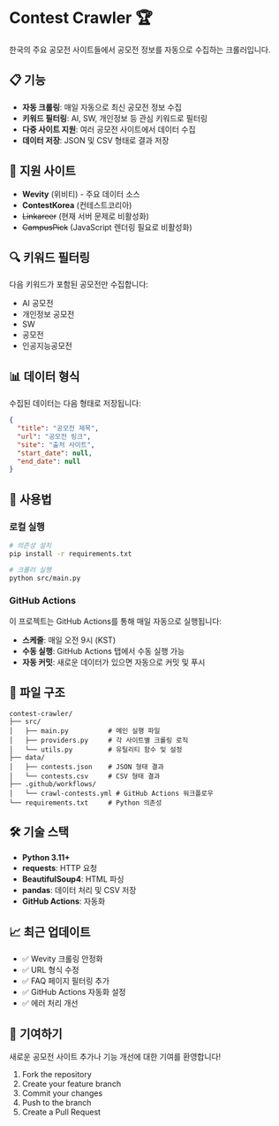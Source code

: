# Contest Crawler 🏆

한국의 주요 공모전 사이트들에서 공모전 정보를 자동으로 수집하는 크롤러입니다.

## 📋 기능

- **자동 크롤링**: 매일 자동으로 최신 공모전 정보 수집
- **키워드 필터링**: AI, SW, 개인정보 등 관심 키워드로 필터링
- **다중 사이트 지원**: 여러 공모전 사이트에서 데이터 수집
- **데이터 저장**: JSON 및 CSV 형태로 결과 저장

## 🎯 지원 사이트

- **Wevity** (위비티) - 주요 데이터 소스
- **ContestKorea** (컨테스트코리아)
- ~~Linkareer~~ (현재 서버 문제로 비활성화)
- ~~CampusPick~~ (JavaScript 렌더링 필요로 비활성화)

## 🔍 키워드 필터링

다음 키워드가 포함된 공모전만 수집합니다:
- AI 공모전
- 개인정보 공모전  
- SW
- 공모전
- 인공지능공모전

## 📊 데이터 형식

수집된 데이터는 다음 형태로 저장됩니다:

```json
{
  "title": "공모전 제목",
  "url": "공모전 링크",
  "site": "출처 사이트",
  "start_date": null,
  "end_date": null
}
```

## 🚀 사용법

### 로컬 실행

```bash
# 의존성 설치
pip install -r requirements.txt

# 크롤러 실행
python src/main.py
```

### GitHub Actions

이 프로젝트는 GitHub Actions를 통해 매일 자동으로 실행됩니다:
- **스케줄**: 매일 오전 9시 (KST)
- **수동 실행**: GitHub Actions 탭에서 수동 실행 가능
- **자동 커밋**: 새로운 데이터가 있으면 자동으로 커밋 및 푸시

## 📁 파일 구조

```
contest-crawler/
├── src/
│   ├── main.py          # 메인 실행 파일
│   ├── providers.py     # 각 사이트별 크롤링 로직
│   └── utils.py         # 유틸리티 함수 및 설정
├── data/
│   ├── contests.json    # JSON 형태 결과
│   └── contests.csv     # CSV 형태 결과
├── .github/workflows/
│   └── crawl-contests.yml # GitHub Actions 워크플로우
└── requirements.txt     # Python 의존성
```

## 🛠️ 기술 스택

- **Python 3.11+**
- **requests**: HTTP 요청
- **BeautifulSoup4**: HTML 파싱
- **pandas**: 데이터 처리 및 CSV 저장
- **GitHub Actions**: 자동화

## 📈 최근 업데이트

- ✅ Wevity 크롤링 안정화
- ✅ URL 형식 수정
- ✅ FAQ 페이지 필터링 추가
- ✅ GitHub Actions 자동화 설정
- ✅ 에러 처리 개선

## 🤝 기여하기

새로운 공모전 사이트 추가나 기능 개선에 대한 기여를 환영합니다!

1. Fork the repository
2. Create your feature branch
3. Commit your changes
4. Push to the branch
5. Create a Pull Request